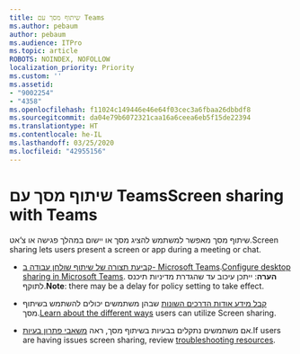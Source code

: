 ```yaml
---
title: שיתוף מסך עם Teams
ms.author: pebaum
author: pebaum
ms.audience: ITPro
ms.topic: article
ROBOTS: NOINDEX, NOFOLLOW
localization_priority: Priority
ms.custom: ''
ms.assetid:
- "9002254"
- "4358"
ms.openlocfilehash: f11024c149446e46e64f03cec3a6fbaa26dbbdf8
ms.sourcegitcommit: da04e79b6072321caa16a6ceea6eb5f15de22394
ms.translationtype: HT
ms.contentlocale: he-IL
ms.lasthandoff: 03/25/2020
ms.locfileid: "42955156"
---
```

# <a name="screen-sharing-with-teams"></a><span data-ttu-id="98e21-102">שיתוף מסך עם Teams</span><span class="sxs-lookup"><span data-stu-id="98e21-102">Screen sharing with Teams</span></span>

<span data-ttu-id="98e21-103">שיתוף מסך מאפשר למשתמש להציג מסך או יישום במהלך פגישה או צ‘אט.</span><span class="sxs-lookup"><span data-stu-id="98e21-103">Screen sharing lets users present a screen or app during a meeting or chat.</span></span>

- <span data-ttu-id="98e21-104">[קביעת תצורה של שיתוף שולחן עבודה ב- Microsoft Teams](https://docs.microsoft.com/microsoftteams/configure-desktop-sharing).</span><span class="sxs-lookup"><span data-stu-id="98e21-104">[Configure desktop sharing in Microsoft Teams](https://docs.microsoft.com/microsoftteams/configure-desktop-sharing).</span></span> <span data-ttu-id="98e21-105">**הערה**: ייתכן עיכוב עד שהגדרת מדיניות תיכנס לתוקף.</span><span class="sxs-lookup"><span data-stu-id="98e21-105">**Note**: there may be a delay for policy setting to take effect.</span></span> 

- <span data-ttu-id="98e21-106">[קבל מידע אודות הדרכים השונות](https://docs.microsoft.com/microsoftteams/meeting-policies-in-teams#meeting-policy-settings---content-sharing) שבהן משתמשים יכולים להשתמש בשיתוף מסך.</span><span class="sxs-lookup"><span data-stu-id="98e21-106">[Learn about the different ways](https://docs.microsoft.com/microsoftteams/meeting-policies-in-teams#meeting-policy-settings---content-sharing) users can utilize Screen sharing.</span></span> 

- <span data-ttu-id="98e21-107">אם משתמשים נתקלים בבעיות בשיתוף מסך, ראה [משאבי פתרון בעיות](https://docs.microsoft.com/microsoftteams/connectivity-issues).</span><span class="sxs-lookup"><span data-stu-id="98e21-107">If users are having issues screen sharing, review [troubleshooting resources](https://docs.microsoft.com/microsoftteams/connectivity-issues).</span></span> 
